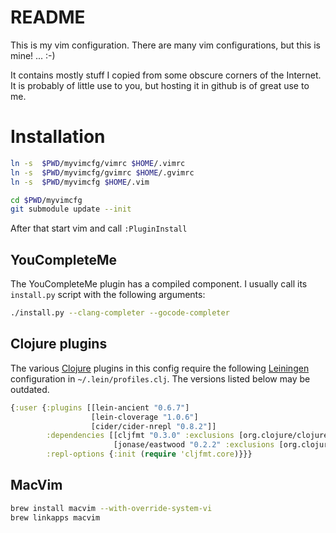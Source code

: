 # README

This is my vim configuration. There are many vim configurations, but
this is mine! ... :-)

It contains mostly stuff I copied from some obscure corners of the
Internet. It is probably of little use to you, but hosting it in github
is of great use to me.

# Installation

```bash
ln -s  $PWD/myvimcfg/vimrc $HOME/.vimrc
ln -s  $PWD/myvimcfg/gvimrc $HOME/.gvimrc
ln -s  $PWD/myvimcfg $HOME/.vim

cd $PWD/myvimcfg
git submodule update --init
```

After that start vim and call `:PluginInstall`

## YouCompleteMe

The YouCompleteMe plugin has a compiled component. I usually call its
`install.py` script with the following arguments:

```bash
./install.py --clang-completer --gocode-completer
```

## Clojure plugins

The various [Clojure](http://clojure.org) plugins in this config require
the following [Leiningen](http://leiningen.org) configuration in
`~/.lein/profiles.clj`. The versions listed below may be outdated.

```clojure
{:user {:plugins [[lein-ancient "0.6.7"]
                  [lein-cloverage "1.0.6"]
                  [cider/cider-nrepl "0.8.2"]]
        :dependencies [[cljfmt "0.3.0" :exclusions [org.clojure/clojure]]
                       [jonase/eastwood "0.2.2" :exclusions [org.clojure/clojure]]]
        :repl-options {:init (require 'cljfmt.core)}}}
```

## MacVim

```bash
brew install macvim --with-override-system-vi
brew linkapps macvim
```
